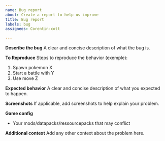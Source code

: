 ```yaml
---
name: Bug report
about: Create a report to help us improve
title: Bug report
labels: bug
assignees: Corentin-cott

---
```


**Describe the bug**
A clear and concise description of what the bug is.

**To Reproduce**
Steps to reproduce the behavior (exemple):
1. Spawn pokemon X
2. Start a battle with Y
3. Use move Z

**Expected behavior**
A clear and concise description of what you expected to happen.

**Screenshots**
If applicable, add screenshots to help explain your problem.

**Game config**
 - Your mods/datapacks/ressourcepacks that may conflict

**Additional context**
Add any other context about the problem here.
